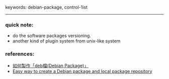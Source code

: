 keywords: debian-package, control-1ist

---
### quick note:
* do the software packages versioning.
* another kind of plugin system from unix-like system

### references:
* [如何製作「deb檔(Debian Package)」](http://samwhelp.github.io/blog/read/linux/ubuntu/package/how-to-build-package/)
* [Easy way to create a Debian package and local package repository](https://linuxconfig.org/easy-way-to-create-a-debian-package-and-local-package-repository)